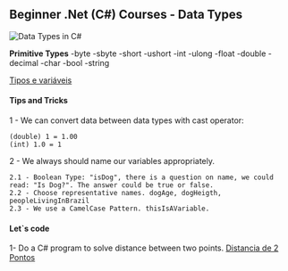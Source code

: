 ## Beginner .Net (C#) Courses - Data Types ##



![Data Types in C#](https://www.tutorialsteacher.com/Content/images/csharp/datatypes.png)

**Primitive Types**
-byte
-sbyte
-short
-ushort
-int
-ulong
-float
-double
-decimal
-char
-bool
-string


[Tipos e variáveis](https://docs.microsoft.com/pt-br/dotnet/csharp/tour-of-csharp/types-and-variables)

#### Tips and Tricks ####

1 - We can convert data between data types with cast operator: 
	
	(double) 1 = 1.00
	(int) 1.0 = 1

2 - We always should name our variables appropriately.
	
	2.1 - Boolean Type: "isDog", there is a question on name, we could read: "Is Dog?". The answer could be true or false. 
	2.2 - Choose representative names. dogAge, dogHeigth, peopleLivingInBrazil
	2.3 - We use a CamelCase Pattern. thisIsAVariable.
	

	
#### Let`s code ####

1- Do a C# program to solve distance between two points.
[Distancia de 2 Pontos](https://www.educamaisbrasil.com.br/enem/matematica/distancia-entre-dois-pontos)


	
